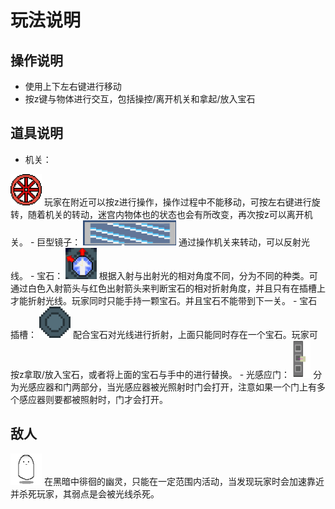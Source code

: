 <!--
 * @Copyrights: 2021 @TheJunhan
 * @Date: 2022-01-23 11:44:36
 * @LastEditor: TheJunhan
 * @LastEditTime: 2022-01-23 12:26:18
-->
# 玩法说明
## 操作说明
- 使用上下左右键进行移动
- 按z键与物体进行交互，包括操控/离开机关和拿起/放入宝石
## 道具说明
- 机关：
<img src=".//README.assets//机关.png" height=50>
玩家在附近可以按z进行操作，操作过程中不能移动，可按左右键进行旋转，随着机关的转动，迷宫内物体也的状态也会有所改变，再次按z可以离开机关。
- 巨型镜子：
<img src="README.assets/01_23_12_09_16.png" height=40>
通过操作机关来转动，可以反射光线。
- 宝石：
<img src="README.assets/01_23_12_14_05.png" height=50>
根据入射与出射光的相对角度不同，分为不同的种类。可通过白色入射箭头与红色出射箭头来判断宝石的相对折射角度，并且只有在插槽上才能折射光线。玩家同时只能手持一颗宝石。并且宝石不能带到下一关。
- 宝石插槽：
<img src="README.assets/Slot.png" height=50>
配合宝石对光线进行折射，上面只能同时存在一个宝石。玩家可按z拿取/放入宝石，或者将上面的宝石与手中的进行替换。
- 光感应门：
<img src="README.assets/01_23_12_21_59.png" height=60>
分为光感应器和门两部分，当光感应器被光照射时门会打开，注意如果一个门上有多个感应器则要都被照射时，门才会打开。

## 敌人
<img src="README.assets/enemy1.png" height=50>
在黑暗中徘徊的幽灵，只能在一定范围内活动，当发现玩家时会加速靠近并杀死玩家，其弱点是会被光线杀死。